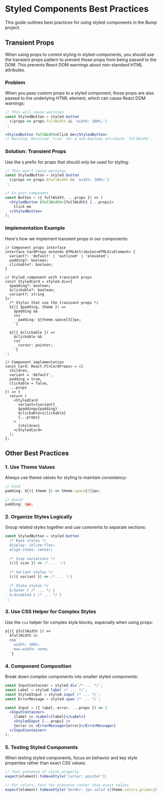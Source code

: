 # Styled Components Best Practices

This guide outlines best practices for using styled-components in the Bump project.

## Transient Props

When using props to control styling in styled-components, you should use the transient props pattern to prevent those props from being passed to the DOM. This prevents React DOM warnings about non-standard HTML attributes.

### Problem

When you pass custom props to a styled component, those props are also passed to the underlying HTML element, which can cause React DOM warnings:

```jsx
// This will cause warnings
const StyledButton = styled.button`
  ${props => props.fullWidth && 'width: 100%;'}
`;

<StyledButton fullWidth>Click me</StyledButton>
// Warning: Received `true` for a non-boolean attribute `fullWidth`.
```

### Solution: Transient Props

Use the `$` prefix for props that should only be used for styling:

```jsx
// This won't cause warnings
const StyledButton = styled.button`
  ${props => props.$fullWidth && 'width: 100%;'}
`;

// In your component
const Button = ({ fullWidth, ...props }) => (
  <StyledButton $fullWidth={fullWidth} {...props}>
    Click me
  </StyledButton>
);
```

### Implementation Example

Here's how we implement transient props in our components:

```tsx
// Component props interface
interface CardProps extends HTMLAttributes<HTMLDivElement> {
  variant?: 'default' | 'outlined' | 'elevated';
  padding?: boolean;
  clickable?: boolean;
}

// Styled component with transient props
const StyledCard = styled.div<{ 
  $padding?: boolean; 
  $clickable?: boolean; 
  variant?: string 
}>`
  /* Styles that use the transient props */
  ${({ $padding, theme }) =>
    $padding &&
    css`
      padding: ${theme.space[3]}px;
    `}
    
  ${({ $clickable }) =>
    $clickable &&
    css`
      cursor: pointer;
    `}
`;

// Component implementation
const Card: React.FC<CardProps> = ({
  children,
  variant = 'default',
  padding = true,
  clickable = false,
  ...props
}) => {
  return (
    <StyledCard 
      variant={variant} 
      $padding={padding} 
      $clickable={clickable} 
      {...props}
    >
      {children}
    </StyledCard>
  );
};
```

## Other Best Practices

### 1. Use Theme Values

Always use theme values for styling to maintain consistency:

```jsx
// Good
padding: ${({ theme }) => theme.space[2]}px;

// Avoid
padding: 8px;
```

### 2. Organize Styles Logically

Group related styles together and use comments to separate sections:

```jsx
const StyledButton = styled.button`
  /* Base styles */
  display: inline-flex;
  align-items: center;
  
  /* Size variations */
  ${({ size }) => /* ... */}
  
  /* Variant styles */
  ${({ variant }) => /* ... */}
  
  /* State styles */
  &:hover { /* ... */ }
  &:disabled { /* ... */ }
`;
```

### 3. Use CSS Helper for Complex Styles

Use the `css` helper for complex style blocks, especially when using props:

```jsx
${({ $fullWidth }) =>
  $fullWidth &&
  css`
    width: 100%;
    max-width: none;
  `}
```

### 4. Component Composition

Break down complex components into smaller styled components:

```jsx
const InputContainer = styled.div`/* ... */`;
const Label = styled.label`/* ... */`;
const StyledInput = styled.input`/* ... */`;
const ErrorMessage = styled.span`/* ... */`;

const Input = ({ label, error, ...props }) => (
  <InputContainer>
    {label && <Label>{label}</Label>}
    <StyledInput {...props} />
    {error && <ErrorMessage>{error}</ErrorMessage>}
  </InputContainer>
);
```

### 5. Testing Styled Components

When testing styled components, focus on behavior and key style properties rather than exact CSS values:

```jsx
// Test presence of style property
expect(element).toHaveStyle('cursor: pointer');

// For colors, test for presence rather than exact values
expect(element).toHaveStyle(`border: 1px solid ${theme.colors.primary}`);
``` 